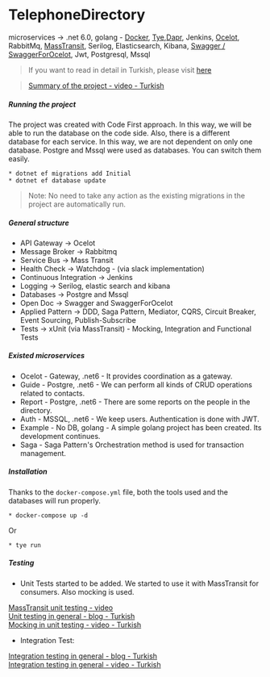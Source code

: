 ﻿# TelephoneDirectory
microservices -> .net 6.0, golang - [Docker](https://medium.com/software-development-turkey/docker-%C3%A7al%C4%B1%C5%9Fma-notlar%C4%B1m-be626fd14cc1), [Tye](https://medium.com/software-development-turkey/deneysel-bir-%C3%BCr%C3%BCn-project-tye-768e335527d2),[Dapr](https://medium.com/software-development-turkey/dapr-ile-ba%C4%9F%C4%B1ms%C4%B1z-servisler-3b3882e58bca), Jenkins, [Ocelot](https://ocelot.readthedocs.io/en/latest/introduction/gettingstarted.html), RabbitMq, [MassTransit](https://medium.com/software-development-turkey/lightweight-service-bus-masstransit-1c31c7a6e483), Serilog, Elasticsearch, Kibana, [Swagger / SwaggerForOcelot](https://feyyazacet.medium.com/swagger-ocelot-swaggerforocelot-1ec49bbf8790), Jwt, Postgresql, Mssql
>If you want to read in detail in Turkish, please visit [here](https://medium.com/software-development-turkey/mikroservis-maceram-1e070463d0ea)

> [Summary of the project - video - Turkish](https://www.youtube.com/watch?v=uXuOKL1cxIE&t=3s&ab_channel=MalikMasis) 

##### Running the project

The project was created with Code First approach. In this way, we will be able to run the database on the code side.
Also, there is a different database for each service. In this way, we are not dependent on only one database.
Postgre and Mssql were used as databases. You can switch them easily.

```
* dotnet ef migrations add Initial
* dotnet ef database update
```
> Note: No need to take any action as the existing migrations in the project are automatically run.

##### General structure
- API Gateway -> Ocelot
- Message Broker -> Rabbitmq
- Service Bus -> Mass Transit
- Health Check -> Watchdog - (via slack implementation)
- Continuous Integration -> Jenkins
- Logging -> Serilog, elastic search and kibana
- Databases -> Postgre and Mssql
- Open Doc -> Swagger and SwaggerForOcelot
- Applied Pattern -> DDD, Saga Pattern, Mediator, CQRS, Circuit Breaker, Event Sourcing, Publish-Subscribe
- Tests -> xUnit (via MassTransit) - Mocking, Integration and Functional Tests

##### Existed microservices
- Ocelot - Gateway, .net6  - It provides coordination as a gateway.
- Guide - Postgre, .net6 - We can perform all kinds of CRUD operations related to contacts.
- Report - Postgre, .net6 - There are some reports on the people in the directory.
- Auth - MSSQL, .net6 - We keep users. Authentication is done with JWT.
- Example - No DB, golang - A simple golang project has been created. Its development continues.
- Saga - Saga Pattern's Orchestration method is used for transaction management.

##### Installation
Thanks to the `docker-compose.yml` file, both the tools used and the databases will run properly.
```
* docker-compose up -d
```
Or
```
* tye run
```

##### Testing

- Unit Tests started to be added. We started to use it with MassTransit for consumers. Also mocking is used.

[MassTransit unit testing - video](https://www.youtube.com/watch?v=Cx-Mc0DCpfE&ab_channel=ChrisPatterson)  <br />
[Unit testing in general - blog - Turkish](https://medium.com/software-development-turkey/birim-unit-test-ile-veri-k%C3%BCmeleri-xunit-inline-member-class-data-601b3fb4e723) <br /> 
[Mocking in unit testing  - video - Turkish](https://www.youtube.com/watch?v=6oxNumwFmR0&t=1s&ab_channel=MalikMasis)
<br />
- Integration Test:

[Integration testing in general - blog - Turkish](https://medium.com/software-development-turkey/integration-test-net-core-xunit-web-application-factory-600ca6a52223) <br />
[Integration testing in general - video - Turkish](https://www.youtube.com/watch?v=My0FdMKq2JA&t=4s&ab_channel=MalikMasis)

